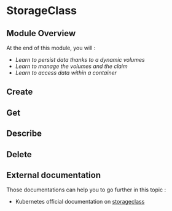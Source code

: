# StorageClass

## Module Overview

At the end of this module, you will :

* _Learn to persist data thanks to a dynamic volumes_
* _Learn to manage the volumes and the claim_
* _Learn to access data within a container_

## Create

## Get

## Describe

## Delete

## External documentation

Those documentations can help you to go further in this topic :

* Kubernetes official documentation on [storageclass](https://kubernetes.io/docs/concepts/storage/storage-classes/)



